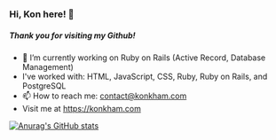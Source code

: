 ### Hi, Kon here! 👋

##### Thank you for visiting my Github!

- 🔭 I’m currently working on Ruby on Rails (Active Record, Database Management)
- I've worked with: HTML, JavaScript, CSS, Ruby, Ruby on Rails, and PostgreSQL
- 📫 How to reach me: contact@konkham.com
- Visit me at https://konkham.com
<!--
**ignored-comment/ignored-comment** is a ✨ _special_ ✨ repository because its `README.md` (this file) appears on your GitHub profile.

Here are some ideas to get you started:

- 🔭 I’m currently working on ...
- 🌱 I’m currently learning ...
- 👯 I’m looking to collaborate on ...
- 🤔 I’m looking for help with ...
- 💬 Ask me about ...
- 📫 How to reach me: ...
- 😄 Pronouns: ...
- ⚡ Fun fact: ...
-->

[![Anurag's GitHub stats](https://github-readme-stats.vercel.app/api?username=ignored-comment)](https://github.com/anuraghazra/github-readme-stats)
